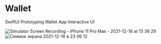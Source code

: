 # Wallet
SwiftUI Prototyping Wallet App Interactive UI

![Simulator Screen Recording - iPhone 11 Pro Max - 2021-12-18 at 13 39 29](https://user-images.githubusercontent.com/91129638/146638148-a139c0da-9845-4a4f-8584-a4ad7740ba6d.gif)
![Снимок экрана 2021-12-16 в 23 06 12](https://user-images.githubusercontent.com/91129638/146442053-b396df5b-0e20-45b3-9ef5-4c5849ae0b6d.png)
